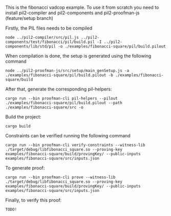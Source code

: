 This is the fibonacci vadcop example.
To use it from scratch you need to install pil2-compiler and pil2-components and pil2-proofman-js (feature/setup branch)

Firstly, the PIL files needs to be compiled 

```
node ../pil2-compiler/src/pil.js ../pil2-components/test/fibonacci/pil/build.pil -I ../pil2-components/lib/std/pil -o ./examples/fibonacci-square/pil/build.pilout
```

When compilation is done, the setup is generated using the following command


```
node ../pil2-proofman-js/src/setup/main_genSetup.js -a ./examples/fibonacci-square/pil/build.pilout -b ./examples/fibonacci-square/build
```


After that, generate the corresponding pil-helpers:

```
cargo run --bin proofman-cli pil-helpers --pilout ./examples/fibonacci-square/pil/build.pilout --path ./examples/fibonacci-square/src -o
```

Build the project:

```
cargo build
```

Constraints can be verified running the following command

```
cargo run --bin proofman-cli verify-constraints --witness-lib ./target/debug/libfibonacci_square.so --proving-key examples/fibonacci-square/build/provingKey/ --public-inputs examples/fibonacci-square/src/inputs.json
```

To generate proof:

```
cargo run --bin proofman-cli prove --witness-lib ./target/debug/libfibonacci_square.so --proving-key examples/fibonacci-square/build/provingKey/ --public-inputs examples/fibonacci-square/src/inputs.json
```

Finally, to verify this proof:

```
TODO!
```